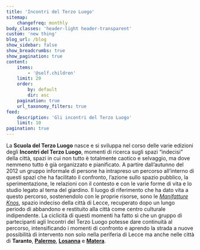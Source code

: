 ```yaml
---
title: 'Incontri del Terzo Luogo'
sitemap:
    changefreq: monthly
body_classes: 'header-light header-transparent'
custom: 'new thing'
blog_url: /blog
show_sidebar: false
show_breadcrumbs: true
show_pagination: true
content:
    items:
        - '@self.children'
    limit: 20
    order:
        by: default
        dir: asc
    pagination: true
    url_taxonomy_filters: true
feed:
    description: 'Gli incontri del Terzo Luogo'
    limit: 10
pagination: true
---
```


La **Scuola del Terzo Luogo** nasce e si sviluppa nel corso delle varie edizioni degli **Incontri del Terzo Luogo**, momenti di ricerca sugli spazi “indecisi” della città, spazi in cui non tutto è totalmente caotico e selvaggio, ma dove nemmeno tutto è già organizzato e pianificato. 
A partire dall’autunno del 2012 un gruppo informale di persone ha intrapreso un percorso all’interno di questi spazi che ha facilitato il confronto, l’azione sullo spazio pubblico, la sperimentazione, le relazioni con il contesto e con le varie forme di vita e lo studio legato al tema del giardino. Il luogo di riferimento che ha dato vita a questo percorso, sostenendolo con le proprie risorse, sono le [*Manifatture Knos*](www.manifattureknos.org), spazio indeciso della città di Lecce, recuperato dopo un lungo periodo di abbandono e restituito alla città come centro culturale indipendente.
La ciclicità di questi momenti ha fatto sì che un gruppo di partecipanti agli Incontri del Terzo Luogo potesse dare continuità al percorso, intensificando i momenti di confronto e aprendo la strada a nuove possibilità di intervento non solo nella periferia di Lecce ma anche nelle città di **Taranto**, [**Palermo**](../giardini/palermo), [**Losanna**](../giardini/losanna) e [**Matera**](../giardini/matera).

